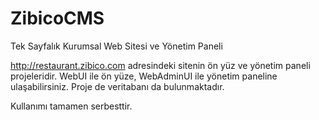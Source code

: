 # ZibicoCMS
Tek Sayfalık Kurumsal Web Sitesi ve Yönetim Paneli

http://restaurant.zibico.com adresindeki sitenin ön yüz ve yönetim paneli projeleridir. WebUI ile ön yüze,
WebAdminUI ile yönetim paneline ulaşabilirsiniz. Proje de veritabanı da bulunmaktadır.

Kullanımı tamamen serbesttir.
